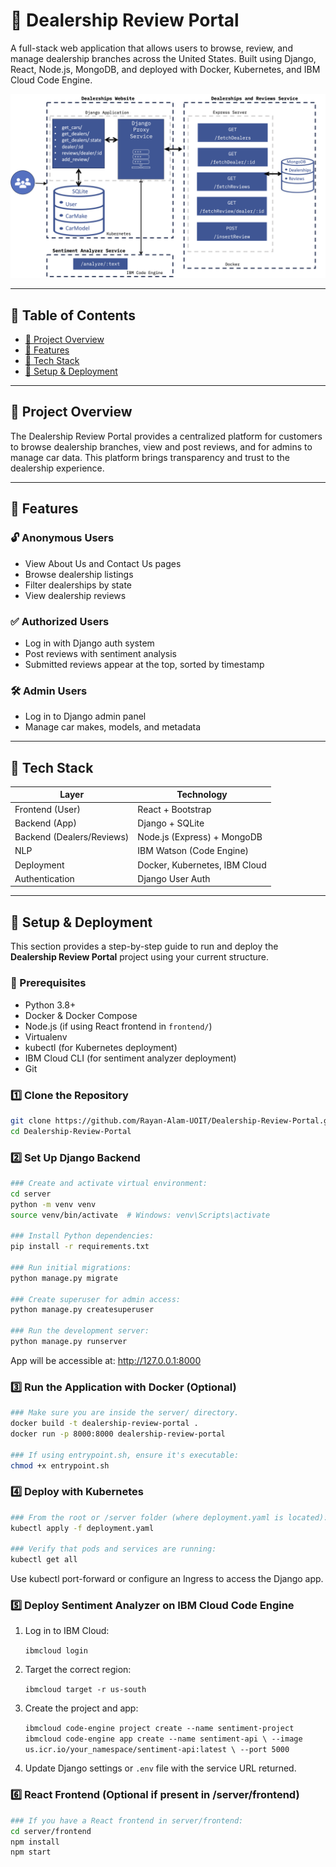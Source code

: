 # 🚗 Dealership Review Portal

A full-stack web application that allows users to browse, review, and manage dealership branches across the United States. Built using Django, React, Node.js, MongoDB, and deployed with Docker, Kubernetes, and IBM Cloud Code Engine.

![Solution Architecture](architecture.png)

---

## 🧩 Table of Contents

- [📌 Project Overview](#-project-overview)
- [🎯 Features](#-features)
- [🔧 Tech Stack](#-tech-stack)
- [🚀 Setup & Deployment](#-setup--deployment)

---

## 📌 Project Overview

The Dealership Review Portal provides a centralized platform for customers to browse dealership branches, view and post reviews, and for admins to manage car data. This platform brings transparency and trust to the dealership experience.

---

## 🎯 Features

### 🔓 Anonymous Users
- View About Us and Contact Us pages
- Browse dealership listings
- Filter dealerships by state
- View dealership reviews

### ✅ Authorized Users
- Log in with Django auth system
- Post reviews with sentiment analysis
- Submitted reviews appear at the top, sorted by timestamp

### 🛠️ Admin Users
- Log in to Django admin panel
- Manage car makes, models, and metadata

---

## 🔧 Tech Stack

| Layer                     | Technology                           |
|--------------------------|--------------------------------------|
| Frontend (User)          | React + Bootstrap                    |
| Backend (App)            | Django + SQLite                      |
| Backend (Dealers/Reviews)| Node.js (Express) + MongoDB          |
| NLP                      | IBM Watson (Code Engine)             |
| Deployment               | Docker, Kubernetes, IBM Cloud        |
| Authentication           | Django User Auth                     |

---

## 🚀 Setup & Deployment

This section provides a step-by-step guide to run and deploy the **Dealership Review Portal** project using your current structure.

### 🔧 Prerequisites

- Python 3.8+
- Docker & Docker Compose
- Node.js (if using React frontend in `frontend/`)
- Virtualenv
- kubectl (for Kubernetes deployment)
- IBM Cloud CLI (for sentiment analyzer deployment)
- Git

### 1️⃣ Clone the Repository

```bash
git clone https://github.com/Rayan-Alam-UOIT/Dealership-Review-Portal.git
cd Dealership-Review-Portal
```

### 2️⃣ Set Up Django Backend

```bash
### Create and activate virtual environment:
cd server
python -m venv venv
source venv/bin/activate  # Windows: venv\Scripts\activate

### Install Python dependencies:
pip install -r requirements.txt

### Run initial migrations:
python manage.py migrate

### Create superuser for admin access:
python manage.py createsuperuser

### Run the development server:
python manage.py runserver
```

App will be accessible at: http://127.0.0.1:8000

### 3️⃣ Run the Application with Docker (Optional)

```bash
### Make sure you are inside the server/ directory.
docker build -t dealership-review-portal .
docker run -p 8000:8000 dealership-review-portal

### If using entrypoint.sh, ensure it's executable:
chmod +x entrypoint.sh
```

### 4️⃣ Deploy with Kubernetes

```bash
### From the root or /server folder (where deployment.yaml is located):
kubectl apply -f deployment.yaml

### Verify that pods and services are running:
kubectl get all
```

Use kubectl port-forward or configure an Ingress to access the Django app.

### 5️⃣ Deploy Sentiment Analyzer on IBM Cloud Code Engine

1. Log in to IBM Cloud:

   `ibmcloud login`

2. Target the correct region:

   `ibmcloud target -r us-south`

3. Create the project and app:

   `ibmcloud code-engine project create --name sentiment-project
    ibmcloud code-engine app create --name sentiment-api \
      --image us.icr.io/your_namespace/sentiment-api:latest \
      --port 5000`

4. Update Django settings or `.env` file with the service URL returned.

### 6️⃣ React Frontend (Optional if present in /server/frontend)

```bash
### If you have a React frontend in server/frontend:
cd server/frontend
npm install
npm start

```



